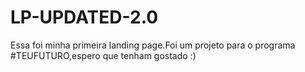 # LP-UPDATED-2.0

Essa foi minha primeira landing page.Foi um projeto para o programa #TEUFUTURO,espero que tenham gostado :)
